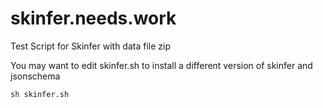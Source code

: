 # skinfer.needs.work
Test Script for Skinfer with data file zip


You may want to edit skinfer.sh to install a different version of skinfer and jsonschema
```
sh skinfer.sh
```
